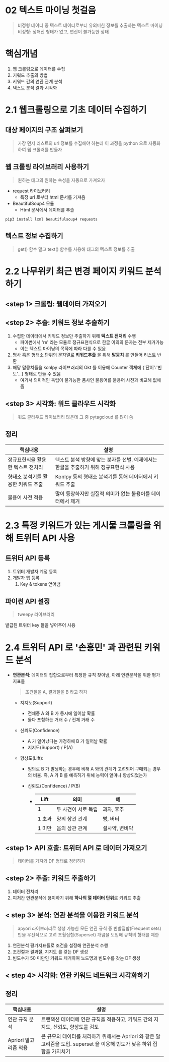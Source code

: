 # 02 텍스트 마이닝 첫걸음

> 비정형 데이터 중 텍스트 데이터로부터 유의미한 정보를 추출하는 텍스트 마이닝
> 	비정형: 정해진 형태가 없고, 연산이 불가능한 상태



# 핵심개념

1. 웹 크롤링으로 데이터를 수집
2. 키워드 추출의 방법
3. 키워드 간의 연관 관계 분석
4. 텍스트 분석 결과 시각화



# 2.1 웹크롤링으로 기초 데이터 수집하기

## 대상 페이지의 구조 살펴보기

> 가장 먼저 리스트의 url 정보를 수집해야 하는데 이 과정을 python 으로 자동화 하여 웹 크롤러를 만들자

## 웹 크롤링 라이브러리 사용하기

> 원하는 태그의 원하는 속성을 자동으로 가져오자

- request 라이브러리
  - 특정 url 로부터 html 문서를 가져옴
- BeautifulSoup4 모듈
  - Html 문서에서 데이터를 추출

```shell
pip3 install lxml beautifulsoup4 requests
```

## 텍스트 정보 수집하기

> get() 함수 말고 text() 함수를 사용해 태그의 텍스트 정보를 추출



# 2.2 나무위키 최근 변경 페이지 키워드 분석하기

## <step 1> 크롤링: 웹데이터 가져오기

## <step 2> 추출: 키워드 정보 추출하기

1. 수집한 데이터에서 키워드 정보만 추출하기 위해 **텍스트 전처리** 수행
   - 파이썬에서 're' 라는 모듈로 정규표현식으로 한글 이외의 문자는 전부 제거가능
   - 이는 텍스트 마이닝의 목적에 따라 다를 수 있음
2. 명사 혹은 형태소 단위의 문자열로 **키워드추출** 을 위해 **말뭉치** 를 만들어 리스트 반환
3. 해당 말뭉치들을 konlpy 라이브러리의 Okt 를 이용해 Counter 객체에 {'단어':'빈도'...} 형태로 만들 수 있음
   - 여기서 의미적인 독립이 불가능한 품사인 불용어를 불용어 사전과 비교해 없애줌

## <step 3> 시각화: 워드 클라우드 시각화

> 워드 클라우드 라이브러리 많은데 그 중 pytagcloud 를 많이 씀

## 정리

| 핵심내용                           | 설명                                                         |
| ---------------------------------- | ------------------------------------------------------------ |
| 정규표현식을 활용한 텍스트 전처리  | 텍스트 분석 방향에 맞는 분자를 선별. 예제에서는 한글을 추출하기 위해 정규표현식 사용 |
| 형태소 분석기를 활용한 키워드 추출 | Konlpy 등의 형태소 분석기를 통해 데이터에서 키워드 추출      |
| 불용어 사전 적용                   | 많이 등장하지만 실질적 의미가 없는 불용어를 데이터에서 제거  |



# 2.3 특정 키워드가 있는 게시물 크롤링을 위해 트위터 API 사용

## 트위터 API 등록

1. 트위터 개발자 계정 등록
2. 개발자 앱 등록
   1. Key & tokens 얻어냄

## 파이썬 API 설정

> tweepy 라이브러리

발급된 트위터 key 들을 넣어주어 사용

# 2.4 트위터 API 로 '손흥민' 과 관련된 키워드 분석

- **연관분석**: 데이터의 집합으로부터 특정한 규칙 찾아냄, 아래 연관분석을 위한 평가지표들

  > 조건절을 A, 결과절을 B 라고 하자

  - 지지도(Support)

    - 전체중 A 와 B 가 동시에 일어날 확률
    - 둘다 포함하는 거래 수 / 전체 거래 수

  - 신뢰도(Confidence)

    - A 가 일어났다는 가정하에 B 가 일어날 확률
    - 지지도(Support) / P(A)

  - 향상도(Lift):

    - 임의로 B 가 발생하는 경우에 비해 A 와의 관계가 고려되어 구매되는 경우의 비율. 즉, A 가 B 를 예측하기 위해 능력이 얼마나 향상되었는가

    - 신뢰도(Confidence) / P(B)

      - | Lift   | 의미                | 예             |
        | ------ | ------------------- | -------------- |
        | 1      | 두 사건이 서로 독립 | 과자, 후추     |
        | 1 초과 | 양의 상관 관계      | 빵, 버터       |
        | 1 미만 | 음의 상관 관계      | 설사약, 변비약 |



## <step 1> API 호출: 트위터 API 로 데이터 가져오기

> 데이터를 가져와 DF 형태로 정리하자

## <step 2> 추출: 키워드 추출하기

1. 데이터 전처리
2. 피처간 연관분석에 용이하기 위해 **하나의 열 데이터 단위**로 키워드 추출

## < step 3> 분석: 연관 분석을 이용한 키워드 분석

> apyori 라이브러리로 생성 가능한 모든 연관 규칙 중 빈발집합(Frequent sets) 만을 우선적으로 고려
> 	초월집합(Superset) 개념을 도입해 규칙의 형태를 제한

1. 연관분석 평가지표들로 조건을 설정해 연관분석 수행
2. 조건절과 결과절, 지지도 를 갖는 DF 생성
3. 빈도수가 50 미만인 키워드 제거하여 노드명과 빈도수를 갖는 DF 생성

## < step 4> 시각화: 연관 키워드 네트워크 시각화하기

## 정리

| 핵심내용              | 설명                                                         |
| --------------------- | ------------------------------------------------------------ |
| 연관 규칙 분석        | 트랜잭션 데이터에 연관 규칙을 적용하고, 키워드 간의 지지도, 신뢰도, 향상도를 검토 |
| Apriori 알고리즘 적용 | 큰 규모의 데이터를 처리하기 위해서는 Apriori 와 같은 알고리즘을 도입. superset  을 이용해 빈도가 낮은 하위 집합을 가지치기 |


